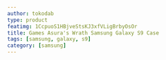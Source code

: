 ```yaml
---
author: tokodab
type: product
featimg: 1CcpuoS1HBjveStsKJ3xfVLigBrbyOsOr
title: Games Asura's Wrath Samsung Galaxy S9 Case
tags: [samsung, galaxy, s9]
category: [samsung]
---
```


